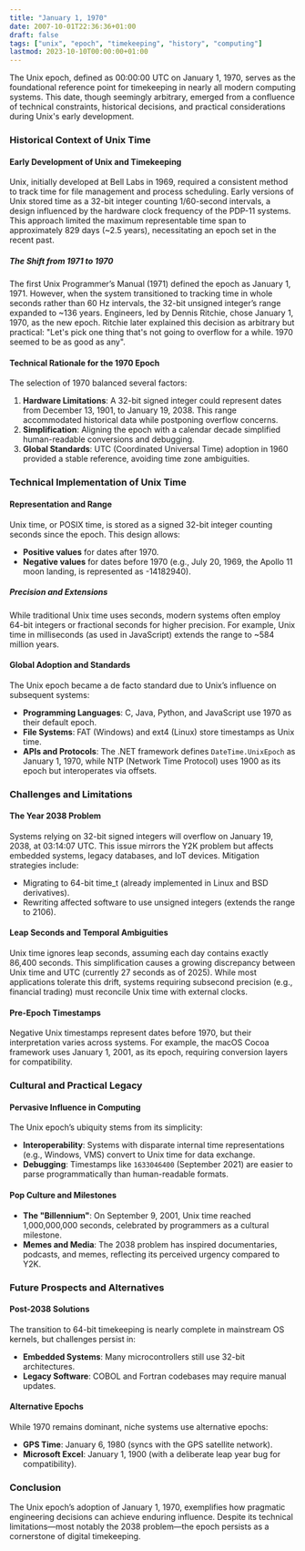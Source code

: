 ```yaml
---
title: "January 1, 1970"
date: 2007-10-01T22:36:36+01:00
draft: false
tags: ["unix", "epoch", "timekeeping", "history", "computing"]
lastmod: 2023-10-10T00:00:00+01:00
---
```


The Unix epoch, defined as 00:00:00 UTC on January 1, 1970, serves as the foundational reference point for timekeeping in nearly all modern computing systems. This date, though seemingly arbitrary, emerged from a confluence of technical constraints, historical decisions, and practical considerations during Unix's early development.

### Historical Context of Unix Time

#### Early Development of Unix and Timekeeping
Unix, initially developed at Bell Labs in 1969, required a consistent method to track time for file management and process scheduling. Early versions of Unix stored time as a 32-bit integer counting 1/60-second intervals, a design influenced by the hardware clock frequency of the PDP-11 systems. This approach limited the maximum representable time span to approximately 829 days (~2.5 years), necessitating an epoch set in the recent past.

##### The Shift from 1971 to 1970
The first Unix Programmer’s Manual (1971) defined the epoch as January 1, 1971. However, when the system transitioned to tracking time in whole seconds rather than 60 Hz intervals, the 32-bit unsigned integer’s range expanded to ~136 years. Engineers, led by Dennis Ritchie, chose January 1, 1970, as the new epoch. Ritchie later explained this decision as arbitrary but practical: "Let's pick one thing that's not going to overflow for a while. 1970 seemed to be as good as any".

#### Technical Rationale for the 1970 Epoch
The selection of 1970 balanced several factors:
1. **Hardware Limitations**: A 32-bit signed integer could represent dates from December 13, 1901, to January 19, 2038. This range accommodated historical data while postponing overflow concerns.
2. **Simplification**: Aligning the epoch with a calendar decade simplified human-readable conversions and debugging.
3. **Global Standards**: UTC (Coordinated Universal Time) adoption in 1960 provided a stable reference, avoiding time zone ambiguities.

### Technical Implementation of Unix Time

#### Representation and Range
Unix time, or POSIX time, is stored as a signed 32-bit integer counting seconds since the epoch. This design allows:
- **Positive values** for dates after 1970.
- **Negative values** for dates before 1970 (e.g., July 20, 1969, the Apollo 11 moon landing, is represented as -14182940).

##### Precision and Extensions
While traditional Unix time uses seconds, modern systems often employ 64-bit integers or fractional seconds for higher precision. For example, Unix time in milliseconds (as used in JavaScript) extends the range to ~584 million years.

#### Global Adoption and Standards
The Unix epoch became a de facto standard due to Unix’s influence on subsequent systems:
- **Programming Languages**: C, Java, Python, and JavaScript use 1970 as their default epoch.
- **File Systems**: FAT (Windows) and ext4 (Linux) store timestamps as Unix time.
- **APIs and Protocols**: The .NET framework defines `DateTime.UnixEpoch` as January 1, 1970, while NTP (Network Time Protocol) uses 1900 as its epoch but interoperates via offsets.

### Challenges and Limitations

#### The Year 2038 Problem
Systems relying on 32-bit signed integers will overflow on January 19, 2038, at 03:14:07 UTC. This issue mirrors the Y2K problem but affects embedded systems, legacy databases, and IoT devices. Mitigation strategies include:
- Migrating to 64-bit time_t (already implemented in Linux and BSD derivatives).
- Rewriting affected software to use unsigned integers (extends the range to 2106).

#### Leap Seconds and Temporal Ambiguities
Unix time ignores leap seconds, assuming each day contains exactly 86,400 seconds. This simplification causes a growing discrepancy between Unix time and UTC (currently 27 seconds as of 2025). While most applications tolerate this drift, systems requiring subsecond precision (e.g., financial trading) must reconcile Unix time with external clocks.

#### Pre-Epoch Timestamps
Negative Unix timestamps represent dates before 1970, but their interpretation varies across systems. For example, the macOS Cocoa framework uses January 1, 2001, as its epoch, requiring conversion layers for compatibility.

### Cultural and Practical Legacy

#### Pervasive Influence in Computing
The Unix epoch’s ubiquity stems from its simplicity:
- **Interoperability**: Systems with disparate internal time representations (e.g., Windows, VMS) convert to Unix time for data exchange.
- **Debugging**: Timestamps like `1633046400` (September 2021) are easier to parse programmatically than human-readable formats.

#### Pop Culture and Milestones
- **The "Billennium"**: On September 9, 2001, Unix time reached 1,000,000,000 seconds, celebrated by programmers as a cultural milestone.
- **Memes and Media**: The 2038 problem has inspired documentaries, podcasts, and memes, reflecting its perceived urgency compared to Y2K.

### Future Prospects and Alternatives

#### Post-2038 Solutions
The transition to 64-bit timekeeping is nearly complete in mainstream OS kernels, but challenges persist in:
- **Embedded Systems**: Many microcontrollers still use 32-bit architectures.
- **Legacy Software**: COBOL and Fortran codebases may require manual updates.

#### Alternative Epochs
While 1970 remains dominant, niche systems use alternative epochs:
- **GPS Time**: January 6, 1980 (syncs with the GPS satellite network).
- **Microsoft Excel**: January 1, 1900 (with a deliberate leap year bug for compatibility).

### Conclusion

The Unix epoch’s adoption of January 1, 1970, exemplifies how pragmatic engineering decisions can achieve enduring influence. Despite its technical limitations—most notably the 2038 problem—the epoch persists as a cornerstone of digital timekeeping.
